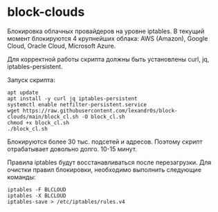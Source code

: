 # block-clouds
Блокировка облачных провайдеров на уровне iptables. В текущий момент блокируются 4 крупнейших облака: AWS (Amazon), Google Cloud, Oracle Cloud, Microsoft Azure.

Для корректной работы скрипта должны быть установлены curl, jq, iptables-persistent.

Запуск скрипта:
```
apt update
apt install -y curl jq iptables-persistent
systemctl enable netfilter-persistent.service
wget https://raw.githubusercontent.com/lexandr0s/block-clouds/main/block_cl.sh -O block_cl.sh
chmod +x block_cl.sh
./block_cl.sh
```
Блокируются более 30 тыс. подсетей и адресов. Поэтому скрипт отрабатывает довольно долго. 10-15 минут.

Правила iptables будут восстанавливаться после перезагрузки. Для очистки правил блокировки, необходимо выполнить следующие команды:
```
iptables -F BLCLOUD
iptables -X BLCLOUD
iptables-save > /etc/iptables/rules.v4
```
